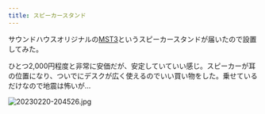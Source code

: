 ```yaml
---
title: スピーカースタンド
---
```


サウンドハウスオリジナルの[MST3](https://www.soundhouse.co.jp/products/detail/item/288163/)というスピーカースタンドが届いたので設置してみた。

ひとつ2,000円程度と非常に安価だが、安定していていい感じ。スピーカーが耳の位置になり、ついでにデスクが広く使えるのでいい買い物をした。乗せているだけなので地震は怖いが...

![20230220-204526.jpg](https://ceshmina-photos.s3.ap-northeast-1.amazonaws.com/medium/202302/20230220-204526.jpg)
